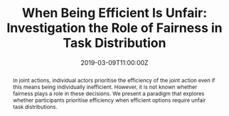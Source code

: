 ---
title: "When Being Efficient Is Unfair: Investigation the Role of Fairness in Task Distribution"

event: International Convention of Psychological Science (ICPS)
event_url: https://www.psychologicalscience.org/conventions/icps2019

location: Palais des Congres de Paris, Paris, France

summary: Poster presented at the International Convention of Psychological Science (ICPS) 2019, Paris, March 7-9
abstract: "In joint actions, individual actors prioritise the efficiency of the joint action even if this means being individually inefficient. However, it is not known whether fairness plays a role in these decisions. We present a paradigm that explores whether participants prioritise efficiency when efficient options require unfair task distributions."

# Talk start and end times.
#   End time can optionally be hidden by prefixing the line with `#`.
date: "2019-03-09T11:00:00Z"
#date_end: "2030-06-01T15:00:00Z"
all_day: false

# Schedule page publish date (NOT talk date).
publishDate: "2017-01-01T00:00:00Z"

authors: []
tags: 
- Poster

# Is this a featured talk? (true/false)
featured: true

url_pdf: "uploads/posters/StrachanTorokSebanz_ICPS2019_Poster.pdf"
links:
- name: Program
  url: https://www.psychologicalscience.org/conventions/icps2019/program

---